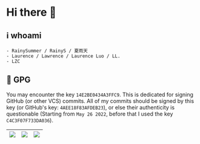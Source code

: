 # Hi there 👋

<!--
**RainySummerLuo/RainySummerLuo** is a ✨ _special_ ✨ repository because its `README.md` (this file) appears on your GitHub profile.

Here are some ideas to get you started:

- 🔭 I’m currently working on ...
- 🌱 I’m currently learning ...
- 👯 I’m looking to collaborate on ...
- 🤔 I’m looking for help with ...
- 💬 Ask me about ...
- 📫 How to reach me: ...
- 😄 Pronouns: ...
- ⚡ Fun fact: ...
-->

## :information_source: whoami

```
- RainySummer / RainyS / 夏雨天
- Laurence / Lawrence / Laurence Luo / LL.
- LZC
```

##  :key: GPG

You may encounter the key `14E2BE0434A3FFC9`. This is dedicated for signing GitHub (or other VCS) commits. All of my commits should be signed by this key (or GitHub's key: `4AEE18F83AFDEB23`), or else their authenticity is questionable (Starting from `May 26 2022`, before that I used the key `C4C3F07F733DA036`).

| ![](https://user-images.githubusercontent.com/12462465/170502455-cf0f0d20-1eb2-4d12-8bea-d7f1d03f7258.png) | ![](https://user-images.githubusercontent.com/12462465/170885765-aa065cef-fc8c-4fd2-b954-9d9ea8002f3d.png) | ![](https://user-images.githubusercontent.com/12462465/170502469-126d8e6f-15cc-47c2-ae46-35fa998c32cc.png) |
| ------------------------------------------------------------ | ------------------------------------------------------------ | ------------------------------------------------------------ |
